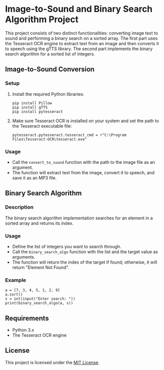 # Image-to-Sound and Binary Search Algorithm Project

This project consists of two distinct functionalities: converting image text to sound and performing a binary search on a sorted array. The first part uses the Tesseract OCR engine to extract text from an image and then converts it to speech using the gTTS library. The second part implements the binary search algorithm for a sorted list of integers.

## Image-to-Sound Conversion

### Setup

1. Install the required Python libraries:
    ```
    pip install Pillow
    pip install gTTS
    pip install pytesseract
    ```

2. Make sure Tesseract OCR is installed on your system and set the path to the Tesseract executable file:
    ```
    pytesseract.pytesseract.tesseract_cmd = r"C:\Program Files\Tesseract-OCR\tesseract.exe"
    ```

### Usage

- Call the `convert_to_sound` function with the path to the image file as an argument.
- The function will extract text from the image, convert it to speech, and save it as an MP3 file.

## Binary Search Algorithm

### Description

The binary search algorithm implementation searches for an element in a sorted array and returns its index.

### Usage

- Define the list of integers you want to search through.
- Call the `binary_search_algo` function with the list and the target value as arguments.
- The function will return the index of the target if found; otherwise, it will return "Element Not Found".

### Example

```
a = [7, 3, 4, 5, 1, 2, 9]
a.sort()
s = int(input("Enter search: "))
print(binary_search_algo(a, s))
```

## Requirements

- Python 3.x
- The Tesseract OCR engine

## License

This project is licensed under the [MIT License](https://opensource.org/licenses/MIT).
